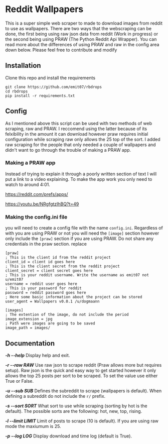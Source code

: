 # Reddit Wallpapers

This is a super simple web scraper to made to download images from reddit to use as wallpapers. There are two ways that the webscraping can be done, the first being using raw json data from reddit (Work in progress) or the second being using PRAW (The Python Reddit Api Wrapper). You can read more about the differences of using PRAW and raw in the config area down below. Please feel free to contribute and modify


## Installation

Clone this repo and install the requirements

```
git clone https://github.com/emit07/rbdrops
cd rbdrops
pip install -r requirements.txt
```

## Config

As I mentioned above this script can be used with two methods of web scraping, raw and PRAW. I reccomend using the latter because of its felxibility in the amount it can download however praw requires initial configuration while scraping raw only allows the 25 top of the sort. I added raw scraping for the people that only needed a couple of wallpapers and didn't want to go through the trouble of making a PRAW app.

### Making a PRAW app

Instead of trying to explain it through a poorly written section of text I will put a link to a video explaining. To make the app work you only need to watch to around 4:01.

https://reddit.com/prefs/apps/

https://youtu.be/NRgfgtzIhBQ?t=49

### Making the config.ini file

you will need to create a config file with the name `config.ini`. Regardless of with you are using PRAW or not you will need the `[image]` section however only include the `[praw]` section if you are using PRAW. Do not share any credentials in the praw section. replace 

``` 
[praw]
; This is the client id from the reddit project
client_id = client id goes here
; This is the client secret from the reddit project
client_secret = client secret goes here
; This is your reddit username. Write the username as emit07 not u/emit07
username = reddit user goes here
; This is your password for reddit
password = reddit password goes here
; Here some basic information about the project can be stored
user_agent = Wallpapers v0.0.1 /u/dogmaann

[images]
; The extention of the image, do not include the period
image_extension = jpg
; Path were images are going to be saved
image_path = images/
```

## Documentation

***-h --help***
Display help and exit.

***-r --raw RAW***
Use raw json to scrape reddit (Praw allows more but requires setup). Raw json is the quick and easy way to get started however it only allows the top 25 posts per sort to be scraped. To set the value use either True or False.

***-u --sub SUB***
Defines the subreddit to scrape (wallpapers is default). When defining a subreddit do not include the `r/` prefix.

***-s --sort SORT***
What sort to use while scraping (sorting by hot is the default). The possible sorts are the following: hot, new, top, rising.

***-l --limit LIMIT***
Limit of posts to scrape (10 is default). If you are using raw mode the maxiumum is 25.

***-p --log LOG***
Display download and time log (default is True).